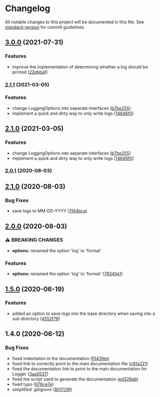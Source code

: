 # Changelog

All notable changes to this project will be documented in this file. See [standard-version](https://github.com/conventional-changelog/standard-version) for commit guidelines.

## [3.0.0](https://github.com/norviah/logger/compare/v2.1.1...v3.0.0) (2021-07-31)


### Features

* improve the implementation of determining whether a log should be printed ([22ebba1](https://github.com/norviah/logger/commit/22ebba11c7610df18d1f7fa1e6e1dab337679a35))

### [2.1.1](https://github.com/norviah/logger/compare/v2.0.1...v2.1.1) (2021-03-05)


### Features

* change LoggingOptions into separate interfaces ([b7be255](https://github.com/norviah/logger/commit/b7be25582245fe19042db05e8a6e3bb804480de8))
* implement a quick and dirty way to only write logs ([14646f0](https://github.com/norviah/logger/commit/14646f002bc5cb207842a28d4ff57ef458530622))

## [2.1.0](https://github.com/norviah/logger/compare/v2.0.1...v2.1.0) (2021-03-05)


### Features

* change LoggingOptions into separate interfaces ([b7be255](https://github.com/norviah/logger/commit/b7be25582245fe19042db05e8a6e3bb804480de8))
* implement a quick and dirty way to only write logs ([14646f0](https://github.com/norviah/logger/commit/14646f002bc5cb207842a28d4ff57ef458530622))

### [2.0.1](https://github.com/norviah/logger/compare/v2.1.0...v2.0.1) (2020-08-03)

## [2.1.0](https://github.com/norviah/logger/compare/v2.0.0...v2.1.0) (2020-08-03)


### Bug Fixes

* save logs to MM-DD-YYYY ([7f44bca](https://github.com/norviah/logger/commit/7f44bca48358f39fd0507617cc66dd358b3c4d71))

## [2.0.0](https://github.com/norviah/logger/compare/v1.5.0...v2.0.0) (2020-08-03)


### ⚠ BREAKING CHANGES

* **options:** renamed the option 'log' to 'format'

### Features

* **options:** renamed the option 'log' to 'format' ([78340e1](https://github.com/norviah/logger/commit/78340e1b8bf4b13fff2419f81d8c4718d6a3db4e))

## [1.5.0](https://github.com/norviah/logger/compare/v1.4.0...v1.5.0) (2020-06-19)


### Features

* added an option to save logs into the base directory when saving into a sub directory ([4552f79](https://github.com/norviah/logger/commit/4552f798e5add82285347ee3aeb37ff909a9837e))

## 1.4.0 (2020-06-12)


### Bug Fixes

* fixed indentation in the documentation ([f043fee](https://github.com/norviah/logger/commit/f043fee6354d01ad8e30d1b13a7eb5b13fe5aa68))
* fixed link to correctly point to the main documentation file ([c91a221](https://github.com/norviah/logger/commit/c91a221ec8b06eebf00b54dc6205e6e0db5c37d0))
* fixed the documentation link to point to the main documentation for Logger ([3aa5537](https://github.com/norviah/logger/commit/3aa55379f7292f5118f8b97d11218be80def45d7))
* fixed the script used to generate the documentation ([ed326ab](https://github.com/norviah/logger/commit/ed326ab26f5b70751203070839403a2020366b21))
* fixed typo ([976ce7e](https://github.com/norviah/logger/commit/976ce7e4f857fbfa578fdfb70a557722fe008414))
* simplified .gitignore ([801729f](https://github.com/norviah/logger/commit/801729fd6736d6721bee184cbc25806873703828))
